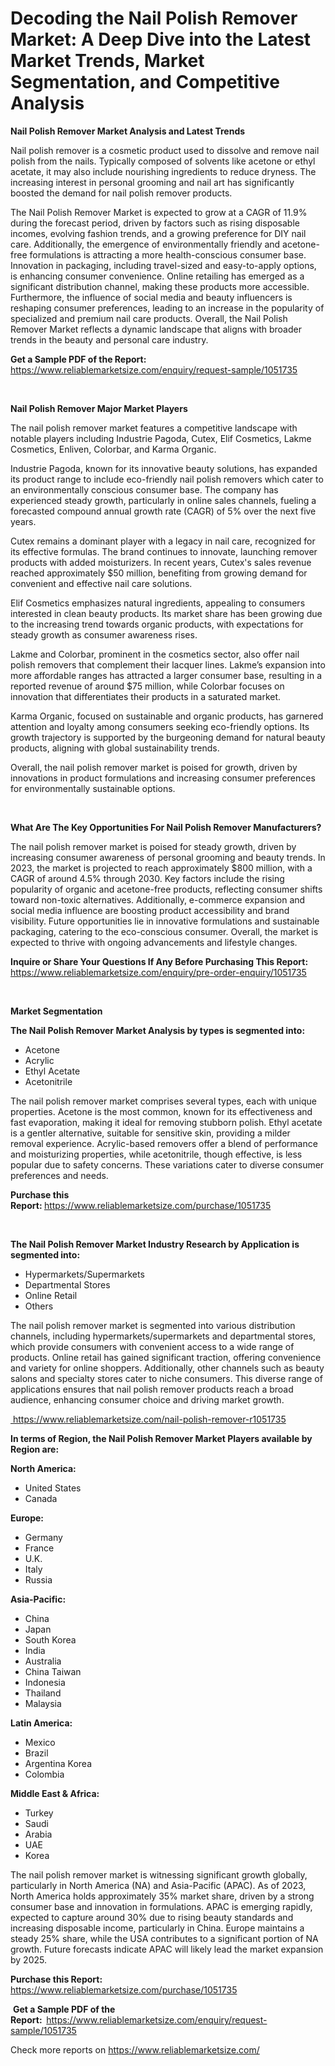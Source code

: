 <p><h1>Decoding the Nail Polish Remover Market: A Deep Dive into the Latest Market Trends, Market Segmentation, and Competitive Analysis</h1></p><p><strong>Nail Polish Remover Market Analysis and Latest Trends</strong></p>
<p><p>Nail polish remover is a cosmetic product used to dissolve and remove nail polish from the nails. Typically composed of solvents like acetone or ethyl acetate, it may also include nourishing ingredients to reduce dryness. The increasing interest in personal grooming and nail art has significantly boosted the demand for nail polish remover products.</p><p>The Nail Polish Remover Market is expected to grow at a CAGR of 11.9% during the forecast period, driven by factors such as rising disposable incomes, evolving fashion trends, and a growing preference for DIY nail care. Additionally, the emergence of environmentally friendly and acetone-free formulations is attracting a more health-conscious consumer base. Innovation in packaging, including travel-sized and easy-to-apply options, is enhancing consumer convenience. Online retailing has emerged as a significant distribution channel, making these products more accessible. Furthermore, the influence of social media and beauty influencers is reshaping consumer preferences, leading to an increase in the popularity of specialized and premium nail care products. Overall, the Nail Polish Remover Market reflects a dynamic landscape that aligns with broader trends in the beauty and personal care industry.</p></p>
<p><strong>Get a Sample PDF of the Report:&nbsp;</strong> <a href="https://www.reliablemarketsize.com/enquiry/request-sample/1051735?utm_campaign=2462&utm_medium=2&utm_source=Github&utm_content=ia&utm_term=05042025&utm_id=nail-polish-remover">https://www.reliablemarketsize.com/enquiry/request-sample/1051735</a></p>
<p>&nbsp;</p>
<p><strong>Nail Polish Remover Major Market Players</strong></p>
<p><p>The nail polish remover market features a competitive landscape with notable players including Industrie Pagoda, Cutex, Elif Cosmetics, Lakme Cosmetics, Enliven, Colorbar, and Karma Organic. </p><p>Industrie Pagoda, known for its innovative beauty solutions, has expanded its product range to include eco-friendly nail polish removers which cater to an environmentally conscious consumer base. The company has experienced steady growth, particularly in online sales channels, fueling a forecasted compound annual growth rate (CAGR) of 5% over the next five years.</p><p>Cutex remains a dominant player with a legacy in nail care, recognized for its effective formulas. The brand continues to innovate, launching remover products with added moisturizers. In recent years, Cutex's sales revenue reached approximately $50 million, benefiting from growing demand for convenient and effective nail care solutions.</p><p>Elif Cosmetics emphasizes natural ingredients, appealing to consumers interested in clean beauty products. Its market share has been growing due to the increasing trend towards organic products, with expectations for steady growth as consumer awareness rises.</p><p>Lakme and Colorbar, prominent in the cosmetics sector, also offer nail polish removers that complement their lacquer lines. Lakme’s expansion into more affordable ranges has attracted a larger consumer base, resulting in a reported revenue of around $75 million, while Colorbar focuses on innovation that differentiates their products in a saturated market.</p><p>Karma Organic, focused on sustainable and organic products, has garnered attention and loyalty among consumers seeking eco-friendly options. Its growth trajectory is supported by the burgeoning demand for natural beauty products, aligning with global sustainability trends.</p><p>Overall, the nail polish remover market is poised for growth, driven by innovations in product formulations and increasing consumer preferences for environmentally sustainable options.</p></p>
<p>&nbsp;</p>
<p><strong>What Are The Key Opportunities For Nail Polish Remover Manufacturers?</strong></p>
<p><p>The nail polish remover market is poised for steady growth, driven by increasing consumer awareness of personal grooming and beauty trends. In 2023, the market is projected to reach approximately $800 million, with a CAGR of around 4.5% through 2030. Key factors include the rising popularity of organic and acetone-free products, reflecting consumer shifts toward non-toxic alternatives. Additionally, e-commerce expansion and social media influence are boosting product accessibility and brand visibility. Future opportunities lie in innovative formulations and sustainable packaging, catering to the eco-conscious consumer. Overall, the market is expected to thrive with ongoing advancements and lifestyle changes.</p></p>
<p><strong>Inquire or Share Your Questions If Any Before Purchasing This Report:</strong> <a href="https://www.reliablemarketsize.com/enquiry/pre-order-enquiry/1051735?utm_campaign=2462&utm_medium=2&utm_source=Github&utm_content=ia&utm_term=05042025&utm_id=nail-polish-remover">https://www.reliablemarketsize.com/enquiry/pre-order-enquiry/1051735</a></p>
<p>&nbsp;</p>
<p><strong>Market Segmentation</strong></p>
<p><strong>The Nail Polish Remover Market Analysis by types is segmented into:</strong></p>
<p><ul><li>Acetone</li><li>Acrylic</li><li>Ethyl Acetate</li><li>Acetonitrile</li></ul></p>
<p><p>The nail polish remover market comprises several types, each with unique properties. Acetone is the most common, known for its effectiveness and fast evaporation, making it ideal for removing stubborn polish. Ethyl acetate is a gentler alternative, suitable for sensitive skin, providing a milder removal experience. Acrylic-based removers offer a blend of performance and moisturizing properties, while acetonitrile, though effective, is less popular due to safety concerns. These variations cater to diverse consumer preferences and needs.</p></p>
<p><strong>Purchase this Report:&nbsp;</strong><a href="https://www.reliablemarketsize.com/purchase/1051735?utm_campaign=2462&utm_medium=2&utm_source=Github&utm_content=ia&utm_term=05042025&utm_id=nail-polish-remover">https://www.reliablemarketsize.com/purchase/1051735</a></p>
<p>&nbsp;</p>
<p><strong>The Nail Polish Remover Market Industry Research by Application is segmented into:</strong></p>
<p><ul><li>Hypermarkets/Supermarkets</li><li>Departmental Stores</li><li>Online Retail</li><li>Others</li></ul></p>
<p><p>The nail polish remover market is segmented into various distribution channels, including hypermarkets/supermarkets and departmental stores, which provide consumers with convenient access to a wide range of products. Online retail has gained significant traction, offering convenience and variety for online shoppers. Additionally, other channels such as beauty salons and specialty stores cater to niche consumers. This diverse range of applications ensures that nail polish remover products reach a broad audience, enhancing consumer choice and driving market growth.</p></p>
<p><a href="https://www.reliablemarketsize.com/nail-polish-remover-r1051735?utm_campaign=2462&utm_medium=2&utm_source=Github&utm_content=ia&utm_term=05042025&utm_id=nail-polish-remover">&nbsp;https://www.reliablemarketsize.com/nail-polish-remover-r1051735</a></p>
<p><strong>In terms of Region, the Nail Polish Remover Market Players available by Region are:</strong></p>
<p>
    <p> <strong> North America: </strong>
        <ul>
            <li>United States</li>
            <li>Canada</li>
        </ul>
        </p> 
    <p> <strong> Europe: </strong>
        <ul>
            <li>Germany</li>
            <li>France</li>
            <li>U.K.</li>
            <li>Italy</li>
            <li>Russia</li>
        </ul>
        </p> 
    <p> <strong> Asia-Pacific: </strong>
        <ul>
            <li>China</li>
            <li>Japan</li>
            <li>South Korea</li>
            <li>India</li>
            <li>Australia</li>
            <li>China Taiwan</li>
            <li>Indonesia</li>
            <li>Thailand</li>
            <li>Malaysia</li>
        </ul>
        </p> 
    <p> <strong> Latin America: </strong>
        <ul>
            <li>Mexico</li>
            <li>Brazil</li>
            <li>Argentina Korea</li>
            <li>Colombia</li>
        </ul>
        </p> 
    <p> <strong> Middle East & Africa: </strong>
        <ul>
            <li>Turkey</li>
            <li>Saudi</li>
            <li>Arabia</li>
            <li>UAE</li>
            <li>Korea</li>
        </ul>
    </p>
    </p>
<p><p>The nail polish remover market is witnessing significant growth globally, particularly in North America (NA) and Asia-Pacific (APAC). As of 2023, North America holds approximately 35% market share, driven by a strong consumer base and innovation in formulations. APAC is emerging rapidly, expected to capture around 30% due to rising beauty standards and increasing disposable income, particularly in China. Europe maintains a steady 25% share, while the USA contributes to a significant portion of NA growth. Future forecasts indicate APAC will likely lead the market expansion by 2025.</p></p>
<p><strong>Purchase this Report: </strong><a href="https://www.reliablemarketsize.com/purchase/1051735?utm_campaign=2462&utm_medium=2&utm_source=Github&utm_content=ia&utm_term=05042025&utm_id=nail-polish-remover">https://www.reliablemarketsize.com/purchase/1051735</a></p>
<p>&nbsp;<strong>Get a Sample PDF of the Report:&nbsp;&nbsp;</strong><a href="https://www.reliablemarketsize.com/enquiry/request-sample/1051735?utm_campaign=2462&utm_medium=2&utm_source=Github&utm_content=ia&utm_term=05042025&utm_id=nail-polish-remover">https://www.reliablemarketsize.com/enquiry/request-sample/1051735</a></p>
<p><strong></strong></p>
<p>Check more reports on <a href="https://www.reliablemarketsize.com/?utm_campaign=2462&utm_medium=2&utm_source=Github&utm_content=ia&utm_term=05042025&utm_id=nail-polish-remover">https://www.reliablemarketsize.com/</a></p>